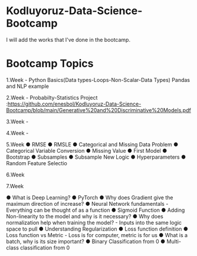 # Kodluyoruz-Data-Science-Bootcamp
I will add the works that I've done in the bootcamp.

# Bootcamp Topics
1.Week - Python Basics(Data types-Loops-Non-Scalar-Data Types) Pandas and NLP example

2.Week - Probabilty-Statistics  Project :https://github.com/enesbol/Kodluyoruz-Data-Science-Bootcamp/blob/main/Generative%20and%20Discriminative%20Models.pdf

3.Week - 

4.Week - 

5.Week
● RMSE
● RMSLE
● Categorical and Missing Data Problem
● Categorical Variable Conversion
● Missing Value
● First Model
● Bootstrap
● Subsamples
● Subsample New Logic
● Hyperparameters
● Random Feature Selectio

6.Week 

7.Week

● What is Deep Learning?
● PyTorch
● Why does Gradient give the maximum direction of increase?
● Neural Network fundamentals - Everything can be thought of as a function
● Sigmoid Function
● Adding Non-linearity to the model and why is it necessary?
● Why does normalization help when training the model? - Inputs into the same logic space
to pull
● Understanding Regularization
● Loss function definition
● Loss function vs Metric - Loss is for computer, metric is for us
● What is a batch, why is its size important?
● Binary Classification from 0
● Multi-class classification from 0
 
